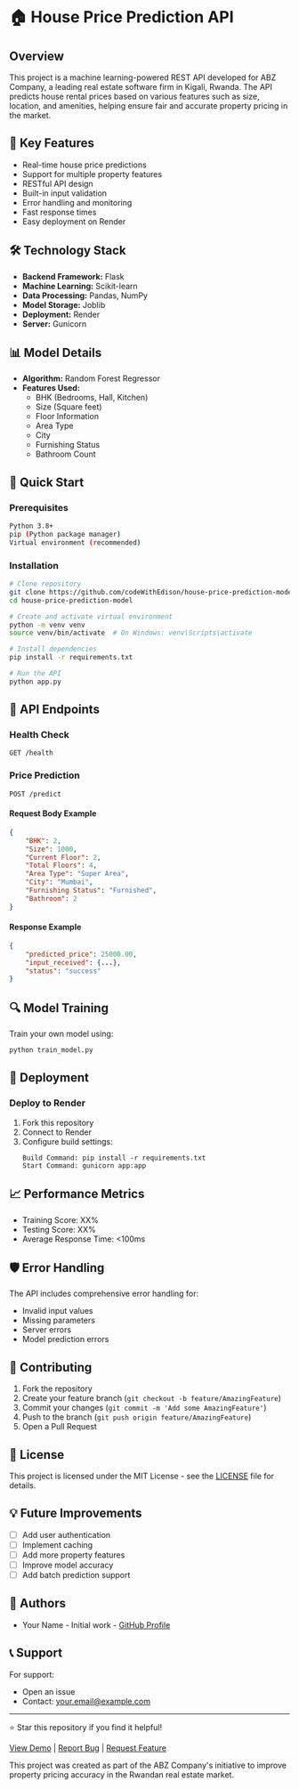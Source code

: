 # 🏠 House Price Prediction API

## Overview
This project is a machine learning-powered REST API developed for ABZ Company, a leading real estate software firm in Kigali, Rwanda. The API predicts house rental prices based on various features such as size, location, and amenities, helping ensure fair and accurate property pricing in the market.

## 🌟 Key Features
- Real-time house price predictions
- Support for multiple property features
- RESTful API design
- Built-in input validation
- Error handling and monitoring
- Fast response times
- Easy deployment on Render

## 🛠️ Technology Stack
- **Backend Framework:** Flask
- **Machine Learning:** Scikit-learn
- **Data Processing:** Pandas, NumPy
- **Model Storage:** Joblib
- **Deployment:** Render
- **Server:** Gunicorn

## 📊 Model Details
- **Algorithm:** Random Forest Regressor
- **Features Used:**
  - BHK (Bedrooms, Hall, Kitchen)
  - Size (Square feet)
  - Floor Information
  - Area Type
  - City
  - Furnishing Status
  - Bathroom Count

## 🚀 Quick Start

### Prerequisites
```bash
Python 3.8+
pip (Python package manager)
Virtual environment (recommended)
```

### Installation
```bash
# Clone repository
git clone https://github.com/codeWithEdison/house-price-prediction-model.git
cd house-price-prediction-model

# Create and activate virtual environment
python -m venv venv
source venv/bin/activate  # On Windows: venv\Scripts\activate

# Install dependencies
pip install -r requirements.txt

# Run the API
python app.py
```

## 📡 API Endpoints

### Health Check
```http
GET /health
```

### Price Prediction
```http
POST /predict
```

#### Request Body Example
```json
{
    "BHK": 2,
    "Size": 1000,
    "Current Floor": 2,
    "Total Floors": 4,
    "Area Type": "Super Area",
    "City": "Mumbai",
    "Furnishing Status": "Furnished",
    "Bathroom": 2
}
```

#### Response Example
```json
{
    "predicted_price": 25000.00,
    "input_received": {...},
    "status": "success"
}
```

## 🔍 Model Training

Train your own model using:
```bash
python train_model.py
```

## 🚀 Deployment

### Deploy to Render
1. Fork this repository
2. Connect to Render
3. Configure build settings:
   ```
   Build Command: pip install -r requirements.txt
   Start Command: gunicorn app:app
   ```

## 📈 Performance Metrics
- Training Score: XX%
- Testing Score: XX%
- Average Response Time: <100ms

## 🛡️ Error Handling
The API includes comprehensive error handling for:
- Invalid input values
- Missing parameters
- Server errors
- Model prediction errors

## 🤝 Contributing
1. Fork the repository
2. Create your feature branch (`git checkout -b feature/AmazingFeature`)
3. Commit your changes (`git commit -m 'Add some AmazingFeature'`)
4. Push to the branch (`git push origin feature/AmazingFeature`)
5. Open a Pull Request

## 📝 License
This project is licensed under the MIT License - see the [LICENSE](LICENSE) file for details.

## 💡 Future Improvements
- [ ] Add user authentication
- [ ] Implement caching
- [ ] Add more property features
- [ ] Improve model accuracy
- [ ] Add batch prediction support

## 👥 Authors
- Your Name - Initial work - [GitHub Profile](https://github.com/codewithedison)

## 📞 Support
For support:
- Open an issue
- Contact: your.email@example.com

---
⭐ Star this repository if you find it helpful!

[View Demo](your-deployed-api-url) | [Report Bug](issues-url) | [Request Feature](issues-url)

This project was created as part of the ABZ Company's initiative to improve property pricing accuracy in the Rwandan real estate market.